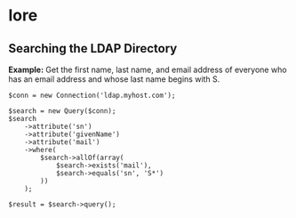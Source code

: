 lore
====

Searching the LDAP Directory
----------------------------

**Example:**  Get the first name, last name, and email address of everyone who
has an email address and whose last name begins with S.

	$conn = new Connection('ldap.myhost.com');

	$search = new Query($conn);
	$search
		->attribute('sn')
		->attribute('givenName')
		->attribute('mail')
		->where(
			$search->allOf(array(
				$search->exists('mail'),
				$search->equals('sn', 'S*')
			))
		);

	$result = $search->query();

